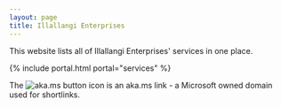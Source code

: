```yaml
---
layout: page
title: Illallangi Enterprises
---
```

This website lists all of Illallangi Enterprises' services in one place.

{% include portal.html portal="services" %}

The ![aka.ms button](.\images\akamsicon.png) icon is an aka.ms link - a Microsoft owned domain used for shortlinks.
